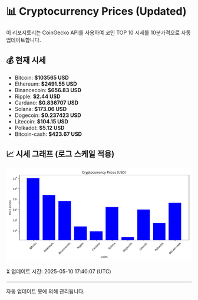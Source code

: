 
# 📊 Cryptocurrency Prices (Updated)

이 리포지토리는 CoinGecko API를 사용하여 코인 TOP 10 시세를 10분가격으로 자동 업데이트합니다.

## 💰 현재 시세
- Bitcoin: **$103565 USD**
- Ethereum: **$2491.55 USD**
- Binancecoin: **$656.83 USD**
- Ripple: **$2.44 USD**
- Cardano: **$0.836707 USD**
- Solana: **$173.06 USD**
- Dogecoin: **$0.237423 USD**
- Litecoin: **$104.15 USD**
- Polkadot: **$5.12 USD**
- Bitcoin-cash: **$423.67 USD**

## 📈 시세 그래프 (로그 스케일 적용)
![Crypto Prices](crypto_prices.png)

⏳ 업데이트 시간: 2025-05-10 17:40:07 (UTC)

---
자동 업데이트 봇에 의해 관리됩니다.
